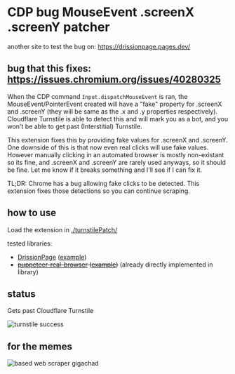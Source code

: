 # CDP bug MouseEvent .screenX .screenY patcher
another site to test the bug on: https://drissionpage.pages.dev/

## bug that this fixes: https://issues.chromium.org/issues/40280325
When the CDP command `Input.dispatchMouseEvent` is ran, the MouseEvent/PointerEvent created will have a "fake" property for .screenX and .screenY (they will be same as the .x and .y properties respectively). Cloudflare Turnstile is able to detect this and will mark you as a bot, and you won't be able to get past (Interstitial) Turnstile.

This extension fixes this by providing fake values for .screenX and .screenY. One downside of this is that now even real clicks will use fake values. However manually clicking in an automated browser is mostly non-existant so its fine, and .screenX and .screenY are rarely used anyways, so it should be fine. Let me know if it breaks something and I'll see if I can fix it.

TL;DR: Chrome has a bug allowing fake clicks to be detected. This extension fixes those detections so you can continue scraping.

## how to use
Load the extension in [./turnstilePatch/](/turnstilePatch/)

tested libraries:
* [DrissionPage](https://github.com/g1879/DrissionPage) ([example](/DrissionPage_example.py))
* ~~[puppeteer-real-browser](https://github.com/zfcsoftware/puppeteer-real-browser) ([example](/puppeteer-real-browser_example.js))~~ (already directly implemented in library)

## status
Gets past Cloudflare Turnstile

![turnstile success](https://files.catbox.moe/hx2i15.gif)

## for the memes
![based web scraper gigachad](https://files.catbox.moe/sgou1o.png)